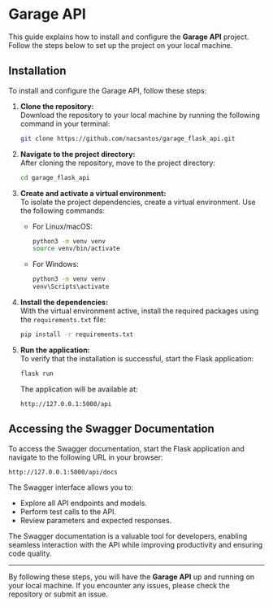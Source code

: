 
# Garage API

This guide explains how to install and configure the **Garage API** project. Follow the steps below to set up the project on your local machine.

## Installation

To install and configure the Garage API, follow these steps:

1. **Clone the repository:**  
   Download the repository to your local machine by running the following command in your terminal:
   ```bash
   git clone https://github.com/nacsantos/garage_flask_api.git
   ```

2. **Navigate to the project directory:**  
   After cloning the repository, move to the project directory:
   ```bash
   cd garage_flask_api
   ```

3. **Create and activate a virtual environment:**  
   To isolate the project dependencies, create a virtual environment. Use the following commands:  
   - For Linux/macOS:
     ```bash
     python3 -m venv venv
     source venv/bin/activate
     ```
   - For Windows:
     ```bash
     python3 -m venv venv
     venv\Scripts\activate
     ```

4. **Install the dependencies:**  
   With the virtual environment active, install the required packages using the `requirements.txt` file:
   ```bash
   pip install -r requirements.txt
   ```

5. **Run the application:**  
   To verify that the installation is successful, start the Flask application:
   ```bash
   flask run
   ```
   The application will be available at:
   ```
   http://127.0.0.1:5000/api
   ```

## Accessing the Swagger Documentation

To access the Swagger documentation, start the Flask application and navigate to the following URL in your browser:
```
http://127.0.0.1:5000/api/docs
```

The Swagger interface allows you to:
- Explore all API endpoints and models.
- Perform test calls to the API.
- Review parameters and expected responses.

The Swagger documentation is a valuable tool for developers, enabling seamless interaction with the API while improving productivity and ensuring code quality.

---

By following these steps, you will have the **Garage API** up and running on your local machine. If you encounter any issues, please check the repository or submit an issue.

